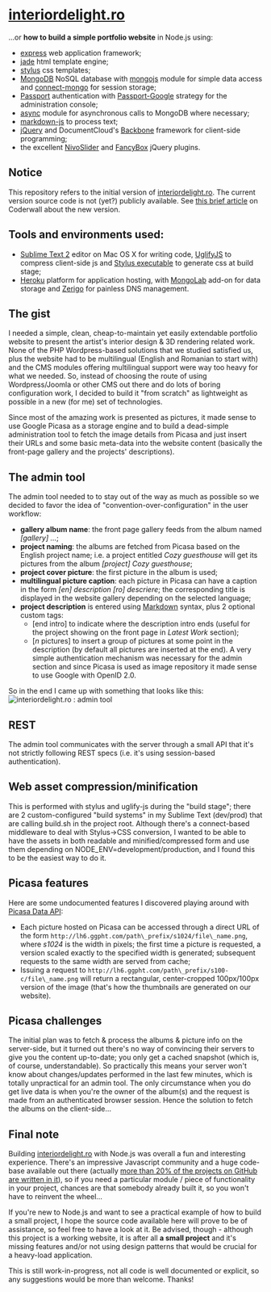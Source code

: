 # [interiordelight.ro](http://www.interiordelight.ro)
…or **how to build a simple portfolio website** in Node.js using:
- [express](http://expressjs.com) web application framework;
- [jade](http://jade-lang.com/) html template engine;
- [stylus](http://learnboost.github.com/stylus/) css templates;
- [MongoDB](http://www.mongodb.org/) NoSQL database with [mongojs](https://github.com/gett/mongojs) module for simple data access and [connect-mongo](https://github.com/kcbanner/connect-mongo) for session storage;
- [Passport](http://passportjs.org/) authentication with [Passport-Google](https://github.com/jaredhanson/passport-google) strategy for the administration console;
- [async](https://github.com/caolan/async) module for asynchronous calls to MongoDB where necessary;
- [markdown-js](https://github.com/evilstreak/markdown-js) to process text;
- [jQuery](http://jquery.com/) and DocumentCloud's [Backbone](http://documentcloud.github.com/backbone/) framework for client-side programming;
- the excellent [NivoSlider](http://nivo.dev7studios.com/) and [FancyBox](http://fancyapps.com/fancybox/) jQuery plugins.

## Notice
This repository refers to the initial version of [interiordelight.ro](http://www.interiordelight.ro). The current version source code is not (yet?) publicly available. See [this brief article](https://coderwall.com/p/wrta7a) on Coderwall about the new version. 

## Tools and environments used:
- [Sublime Text 2](http://www.sublimetext.com/2) editor on Mac OS X for writing code, [UglifyJS](https://github.com/mishoo/UglifyJS) to compress client-side js and [Stylus executable](http://learnboost.github.com/stylus/docs/executable.html) to generate css at build stage;
- [Heroku](http://www.heroku.com/) platform for application hosting, with [MongoLab](https://addons.heroku.com/mongolab) add-on for data storage and [Zerigo](https://addons.heroku.com/zerigo_dns) for painless DNS management.

## The gist
I needed a simple, clean, cheap-to-maintain yet easily extendable portfolio website to present the artist's interior design & 3D rendering related work. None of the PHP Wordpress-based solutions that we studied satisfied us, plus the website had to be multilingual \(English and Romanian to start with\) and the CMS modules offering multilingual support were way too heavy for what we needed. So, instead of choosing the route of using Wordpress/Joomla or other CMS out there and do lots of boring configuration work, I decided to build it "from scratch" as lightweight as possible in a new \(for me\) set of technologies.

Since most of the amazing work is presented as pictures, it made sense to use Google Picasa as a storage engine and to build a dead-simple administration tool to fetch the image details from Picasa and just insert their URLs and some basic meta-data into the website content \(basically the front-page gallery and the projects' descriptions\).

## The admin tool
The admin tool needed to to stay out of the way as much as possible so we decided to favor the idea of "convention-over-configuration" in the user workflow:
- **gallery album name**: the front page gallery feeds from the album named *[gallery] …*;
- **project naming**: the albums are fetched from Picasa based on the English project name; i.e. a project entitled *Cozy guesthouse* will get its pictures from the album *[project] Cozy guesthouse*;
- **project cover picture**: the first picture in the album is used;
- **multilingual picture caption**: each picture in Picasa can have a caption in the form *\[en\] description \[ro\] descriere*; the corresponding title is displayed in the website gallery depending on the selected language;
- **project description** is entered using [Markdown](http://daringfireball.net/projects/markdown/syntax) syntax, plus 2 optional custom tags:
	- \[end intro\] to indicate where the description intro ends \(useful for the project showing on the front page in *Latest Work* section\);
	- \[*n* pictures\] to insert a group of pictures at some point in the description \(by default all pictures are inserted at the end\).
A very simple authentication mechanism was necessary for the admin section and since Picasa is used as image repository it made sense to use Google with OpenID 2.0.

So in the end I came up with something that looks like this:
<img src="https://lh3.googleusercontent.com/-HgmABez5aGw/T8dBte6ygJI/AAAAAAAAGGk/D0JSBWxQON0/s830/admin.png" alt="interiordelight.ro : admin tool" title="interiordelight.ro :: admin tool" />

## REST
The admin tool communicates with the server through a small API that it's not strictly following REST specs (i.e. it's using session-based authentication).

## Web asset compression/minification
This is performed with stylus and uglify-js during the "build stage"; there are 2 custom-configured "build systems" in my Sublime Text \(dev/prod\) that are calling build.sh  in the project root. Although there's a connect-based middleware to deal with Stylus-\>CSS conversion, I wanted to be able to have the assets in both readable and minified/compressed form and use them depending on NODE_ENV=development/production, and I found this to be the easiest way to do it.

## Picasa features
Here are some undocumented features I discovered playing around with [Picasa Data API](https://developers.google.com/picasa-web/docs/2.0/developers_guide_protocol):
- Each picture hosted on Picasa can be accessed through a direct URL of the form `http://lh6.ggpht.com/path\_prefix/s1024/file\_name.png`, where *s1024* is the width in pixels; the first time a picture is requested, a version scaled exactly to the specified width is generated; subsequent requests to the same width are served from cache;
- Issuing a request to `http://lh6.ggpht.com/path\_prefix/s100-c/file\_name.png` will return a rectangular, center-cropped 100px/100px version of the image \(that's how the thumbnails are generated on our website\).

## Picasa challenges
The initial plan was to fetch & process the albums & picture info on the server-side, but it turned out there's no way of convincing their servers to give you the content up-to-date; you only get a cached snapshot \(which is, of course, understandable\). So practically this means your server won't know about changes/updates performed in the last few minutes, which is totally unpractical for an admin tool. The only circumstance when you do get live data is when you're the owner of the album\(s\) and the request is made from an authenticated browser session. Hence the solution to fetch the albums on the client-side…

## Final note
Building [interiordelight.ro](http://www.interiordelight.ro) with Node.js was overall a fun and interesting experience.
There's an impressive Javascript community and a huge code-base available out there \(actually [more than 20% of the projects on GitHub are written in it](https://github.com/languages)\), so if you need a particular module / piece of functionality in your project, chances are that somebody already built it, so you won't have to reinvent the wheel…

If you're new to Node.js and want to see a practical example of how to build a small project, I hope the source code available here will prove to be of assistance, so feel free to have a look at it. Be advised, though - although this project is a working website, it is after all **a small project** and it's missing features and/or not using design patterns that would be crucial for a heavy-load application.

This is still work-in-progress, not all code is well documented or explicit, so any suggestions would be more than welcome.
Thanks!
